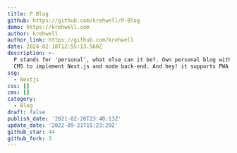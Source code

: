```yaml
---
title: P Blog
github: https://github.com/krehwell/P-Blog
demo: https://krehwell.com
author: krehwell
author_link: https://github.com/krehwell
date: 2024-02-18T12:55:13.560Z
description: >-
  P stands for 'personal', what else can it be?. Own personal blog with custom
  CMS to implement Next.js and node back-end. And hey! it supports PWA too.
ssg:
  - Nextjs
css: []
cms: []
category:
  - Blog
draft: false
publish_date: '2021-02-20T23:40:13Z'
update_date: '2022-09-21T15:23:29Z'
github_star: 44
github_fork: 3
---
```


